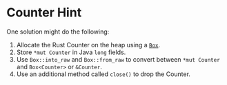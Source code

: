 # Counter Hint
One solution might do the following:

1. Allocate the Rust Counter on the heap using a
[`Box`](https://doc.rust-lang.org/std/boxed/index.html).
2. Store `*mut Counter` in Java `long` fields.
3. Use `Box::into_raw` and `Box::from_raw` to convert between `*mut Counter` and
   `Box<Counter>` or `&Counter`.
4. Use an additional method called `close()` to drop the Counter.
